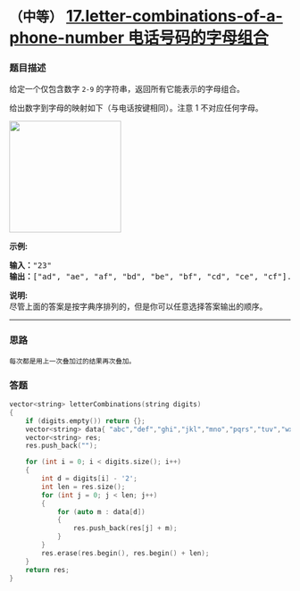 # `（中等）` [17.letter-combinations-of-a-phone-number 电话号码的字母组合](https://leetcode-cn.com/problems/letter-combinations-of-a-phone-number/)

### 题目描述
<p>给定一个仅包含数字&nbsp;<code>2-9</code>&nbsp;的字符串，返回所有它能表示的字母组合。</p>

<p>给出数字到字母的映射如下（与电话按键相同）。注意 1 不对应任何字母。</p>

<p><img style="width: 200px;" src="https://assets.leetcode-cn.com/aliyun-lc-upload/original_images/17_telephone_keypad.png"></p>

<p><strong>示例:</strong></p>

<pre><strong>输入：</strong>"23"
<strong>输出：</strong>["ad", "ae", "af", "bd", "be", "bf", "cd", "ce", "cf"].
</pre>

<p><strong>说明:</strong><br>
尽管上面的答案是按字典序排列的，但是你可以任意选择答案输出的顺序。</p>


---
### 思路
```
每次都是用上一次叠加过的结果再次叠加。
```

### 答题
``` C++
vector<string> letterCombinations(string digits)
{
	if (digits.empty()) return {};
	vector<string> data{ "abc","def","ghi","jkl","mno","pqrs","tuv","wxyz" };
	vector<string> res;
	res.push_back("");

	for (int i = 0; i < digits.size(); i++)
	{
		int d = digits[i] - '2';
		int len = res.size();
		for (int j = 0; j < len; j++)
		{
			for (auto m : data[d])
			{
				res.push_back(res[j] + m);
			}
		}
		res.erase(res.begin(), res.begin() + len);
	}
	return res;
}
```

